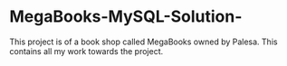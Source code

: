 # MegaBooks-MySQL-Solution-
This project is of a book shop called MegaBooks owned by Palesa. This contains all my work towards the project.
